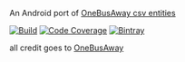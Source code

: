 An Android port of [OneBusAway csv entities](https://github.com/OneBusAway/onebusaway-csv-entities)

[![Build](https://img.shields.io/travis/prt2121/csv-entities.svg)](https://travis-ci.org/prt2121/csv-entities)
[![Code Coverage](https://img.shields.io/codecov/c/github/prt2121/csv-entities/master.svg)](https://codecov.io/github/prt2121/csv-entities?branch=master)
[![Bintray](https://img.shields.io/bintray/v/prt2121/maven/csv-entities.svg)](https://bintray.com/prt2121/maven/csv-entities)

all credit goes to [OneBusAway](http://onebusaway.org)
